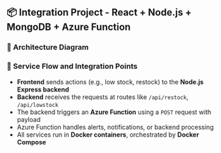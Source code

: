 ## 📦 Integration Project - React + Node.js + MongoDB + Azure Function

### 🔧 Architecture Diagram

### 🧩 Service Flow and Integration Points

- **Frontend** sends actions (e.g., low stock, restock) to the **Node.js Express backend**
- **Backend** receives the requests at routes like `/api/restock`, `/api/lowstock`
- The backend triggers an **Azure Function** using a `POST` request with payload
- Azure Function handles alerts, notifications, or backend processing
- All services run in **Docker containers**, orchestrated by **Docker Compose**
